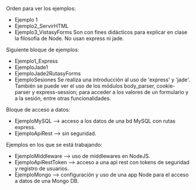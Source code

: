 Orden para ver los ejemplos:
- Ejemplo 1
- Ejemplo2_ServirHTML
- Ejemplo3_VistasyForms
Son con fines didácticos para explicar en clase la filosofía de Node. No usan express ni jade.

Siguiente bloque de ejemplos:
- Ejemplo1_Express
- EjemploJade1
- EjemploJade2RutasyForms
- EjemploSesiones
Se realiza una introducción al uso de 'express' y 'jade'. También se puede ver el uso de los módulos body_parser, cookie-parser y express-session; para acceder a los valores de un formulario y a la sesión, entre otras funcionalidades.

Bloque de acceso a datos:
- EjemploMySQL  --> acceso a los datos de una bd MySQL con rutas express.
- EjemploApiRest --> sin seguridad.

Ejemplos en los que se está trabajando:
- EjemploMiddleware --> uso de middlewares en NodeJS.
- EjemploApiRestToken --> acceso a una api rest con tokens de seguridad y registro de usuarios.
- EjemploMongo --> configuración y uso de una app Node para el acceso a datos de una Mongo DB.


